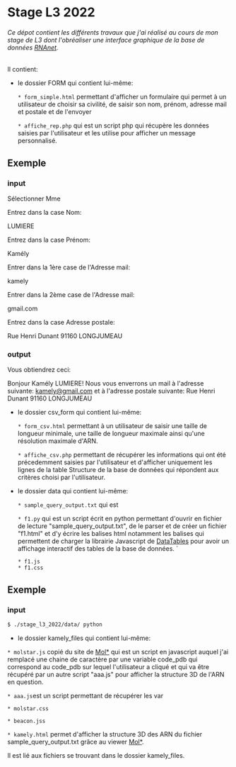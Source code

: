 # Stage L3 2022



###### Ce dépot contient les différents travaux que j'ai réalisé au cours de mon stage de L3 dont l'obréaliser une interface graphique de la base de données [RNAnet](https://evryrna.ibisc.univ-evry.fr/evryrna/rnanet).

Il contient:

* le dossier FORM qui contient lui-même:

  `* form_simple.html` permettant d'afficher un formulaire qui permet à un utilisateur de choisir sa civilité, de saisir son nom, prénom, adresse mail et postale et de l'envoyer  

  `* affiche_rep.php` qui est un script php qui récupère les données saisies par l'utilisateur et les utilise pour afficher un message personnalisé.

## Exemple

### input

Sélectionner Mme

Entrez dans la case Nom: 

LUMIERE 

Entrez dans la case Prénom:

Kamély

Entrer dans la 1ère case de l'Adresse mail: 

kamely

Entrer dans la 2ème case de l'Adresse mail: 

gmail.com

Entrez dans la case Adresse postale:

Rue Henri Dunant 91160 LONGJUMEAU


### output  

Vous obtiendrez ceci: 

Bonjour Kamély LUMIERE! Nous vous enverrons un mail à l'adresse suivante: kamely@gmail.com et à l'adresse postale suivante: Rue Henri Dunant 91160 LONGJUMEAU



* le dossier csv_form qui contient lui-même: 

  `* form_csv.html` permettant à un utilisateur de saisir une taille de longueur minimale, une taille de longueur maximale ainsi qu'une résolution maximale d'ARN.

  `* affiche_csv.php` permettant de récupérer les informations qui ont été précedemment saisies par l'utilisateur et d'afficher uniquement les lignes de la table Structure de la base de données qui répondent aux critères choisi par l'utilisateur.


* le dossier data qui contient lui-même:

  `* sample_query_output.txt` qui est 

  `* f1.py` qui est un script écrit en python permettant d'ouvrir en fichier de lecture "sample_query_output.txt", de le parser et de créer un fichier "f1.html" et d'y écrire les balises html notamment les balises <script> </script> qui permettent de charger la librairie Javascript de  [DataTables](https://datatables.net/) pour  avoir un affichage interactif des tables de la base de données. `

  `* f1.js`  
  `* f1.css`


## Exemple

### input
  ```markdown
  $ ./stage_l3_2022/data/ python 
  
  ```
  


  * le dossier kamely_files qui contient lui-même:

  `* molstar.js` copié du site de [Mol*](https://molstar.org/) qui est un script en javascript auquel j'ai remplacé une chaine de caractère par une variable code_pdb qui correspond au code_pdb sur lequel l'utilisateur a cliqué et qui va être récupéré par un autre script "aaa.js" pour afficher la structure 3D de l'ARN en question.

  `* aaa.js`est un script permettant de récupérer les var

  `* molstar.css`

  `* beacon.jss`


  `* kamely.html` permet d'afficher la structure 3D des ARN du fichier sample_query_output.txt grâce au viewer [Mol*](https://molstar.org/).
 

Il est lié aux fichiers se trouvant dans le dossier kamely_files.
 







